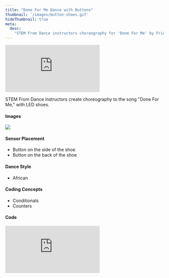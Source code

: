 ```yaml
---
title: "Done For Me Dance with Buttons"
thumbnail: '/images/button-shoes.gif'
hideThumbnail: true
meta:
  desc:
    "STEM From Dance instructors choreography for 'Done For Me' by Fridayy"
---
```

<div class="flex justify-center">
  <iframe
    src="https://nyu.app.box.com/embed/s/193kf93q1689tio6mhay6nbpy02ubw92?sortColumn=date"
    class="w-11/12 lg:w-2/3 aspect-video"
    frameborder="0"
    allowfullscreen
  ></iframe>
</div>


STEM From Dance instructors create choreography to the song "Done For Me," with LED shoes.

#### Images 

<img src="/images/shoes-close.png">

#### Sensor Placement

+ Button on the side of the shoe
+ Button on the back of the shoe

#### Dance Style

+ African

#### Coding Concepts

+ Conditionals
+ Counters

#### Code

<div class="flex justify-center">
  <div class="relative w-11/12 lg:w-2/3 pb-[56.25%] overflow-hidden">
    <iframe
      src="https://maker.makecode.com/#pub:_9jqRmzYVFM00"
      class="absolute inset-0 w-full h-full"
      frameborder="0"
      sandbox="allow-popups allow-forms allow-scripts allow-same-origin"
    ></iframe>
  </div>
</div>

